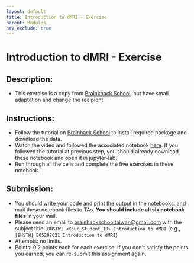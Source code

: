 ```yaml
---
layout: default
title: Introduction to dMRI - Exercise
parent: Modules
nav_exclude: true
---
```


# Introduction to dMRI - Exercise

## Description:

- This exercise is a copy from [Brainkhack School](https://school-brainhack.github.io/modules/dmri_intro/), but have small adaptation and change the recipient.

## Instructions:

- Follow the tutorial on [Brainhack School](https://school-brainhack.github.io/modules/dmri_intro/) to install required package and download the data.
- Watch the video and followed the associated notebook [here](https://github.com/Davi1990/Intro_to_dMRI_workshop). If you followed the tutorial at previous step, you should already download these notebook and open it in jupyter-lab.
- Run through all the cells and complete the five exercises in these notebook.

## Submission:

- You should write your code and print the output in the notebooks, and mail these notebook files to TAs. **You should include all six notebook files** in your mail.
- Please send an email to brainhackschooltaiwan@gmail.com with the subject title `[BHSTW] <Your_Student_ID> Introduction to dMRI` (e.g., `[BHSTW] B05202021 Introduction to dMRI`) 
- Attempts: no limits.
- Points: 0.2 points each for each exercise. If you don't satisfy the points you earned, you can re-submit this assignment again.